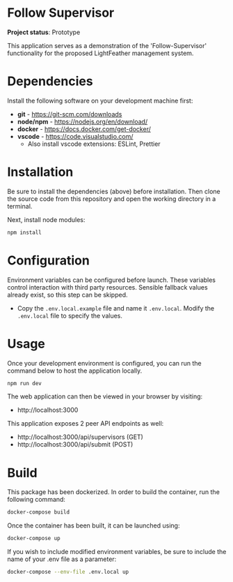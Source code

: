 # Follow Supervisor

**Project status**: Prototype

This application serves as a demonstration of the 'Follow-Supervisor' functionality for the proposed LightFeather management system.

# Dependencies

Install the following software on your development machine first:

- **git** - https://git-scm.com/downloads
- **node/npm** - https://nodejs.org/en/download/
- **docker** - https://docs.docker.com/get-docker/
- **vscode** - https://code.visualstudio.com/
  - Also install vscode extensions: ESLint, Prettier

# Installation

Be sure to install the dependencies (above) before installation. Then clone the source code from this repository and open the working directory in a terminal.

Next, install node modules:

```sh
npm install
```

# Configuration

Environment variables can be configured before launch. These variables control interaction with third party resources. Sensible fallback values already exist, so this step can be skipped.
- Copy the `.env.local.example` file and name it `.env.local`. Modify the `.env.local` file to specify the values.

# Usage

Once your development environment is configured, you can run the command below to host the application locally.

```sh
npm run dev
```

The web application can then be viewed in your browser by visiting:


- http://localhost:3000


This application exposes 2 peer API endpoints as well:


- http://localhost:3000/api/supervisors (GET)
- http://localhost:3000/api/submit (POST)

# Build

This package has been dockerized.  In order to build the container, run the following command:

```sh
docker-compose build
```

Once the container has been built, it can be launched using:

```sh
docker-compose up
```

If you wish to include modified environment variables, be sure to include the name of your .env file as a parameter:

```sh
docker-compose --env-file .env.local up
```